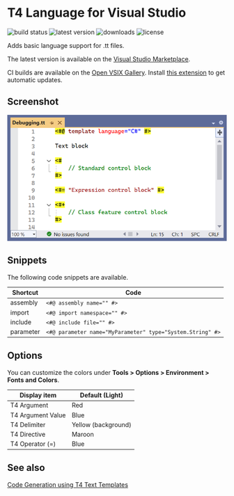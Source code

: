 T4 Language for Visual Studio
=============================

![build status](https://img.shields.io/github/actions/workflow/status/bricelam/T4Language/dotnet.yml?main) ![latest version](https://img.shields.io/visual-studio-marketplace/v/bricelam.T4Language) ![downloads](https://img.shields.io/visual-studio-marketplace/d/bricelam.T4Language) ![license](https://img.shields.io/badge/license-MS--RL-important)

Adds basic language support for .tt files.

The latest version is available on the [Visual Studio Marketplace](https://marketplace.visualstudio.com/items?itemName=bricelam.T4Language).

CI builds are available on the [Open VSIX Gallery](https://www.vsixgallery.com/extension/97edd510-988c-473f-9858-ddd5223eab1d). Install [this extension](https://marketplace.visualstudio.com/items?itemName=MadsKristensen.VSIXGallery-nightlybuilds) to get automatic updates.

Screenshot
----------

![Text Template with syntax highlighting](.github/Screenshot.png)

Snippets
--------

The following code snippets are available.

Shortcut  | Code
--------- | -----------
assembly  | `<#@ assembly name="" #>`
import    | `<#@ import namespace="" #>`
include   | `<#@ include file="" #>`
parameter | `<#@ parameter name="MyParameter" type="System.String" #>`

Options
-------

You can customize the colors under **Tools > Options > Environment > Fonts and Colors**.

Display item      | Default (Light)
----------------- | ---------------
T4 Argument       | Red
T4 Argument Value | Blue
T4 Delimiter      | Yellow (background)
T4 Directive      | Maroon
T4 Operator (=)   | Blue

See also
--------

[Code Generation using T4 Text Templates](https://docs.microsoft.com/visualstudio/modeling/design-time-code-generation-by-using-t4-text-templates)
